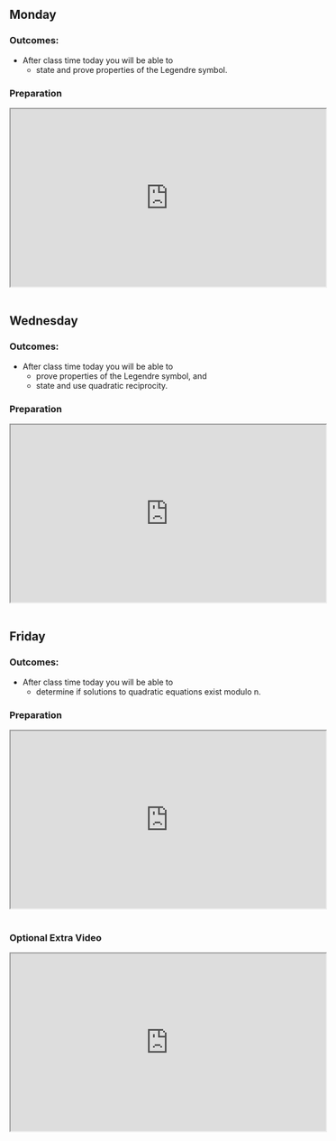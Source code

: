 <h2>Monday</h2>
<h3>Outcomes:</h3>
<ul>
<li>After class time today you will be able to
<ul>
<li>state and prove properties of the Legendre symbol.</li>
</ul>
</li>
</ul>
<h3>Preparation</h3>
<p><iframe title="YouTube video player" src="https://www.youtube.com/embed/_bVI6jVzDvw" width="560" height="315" allowfullscreen="allowfullscreen" allow="accelerometer; autoplay; clipboard-write; encrypted-media; gyroscope; picture-in-picture"></iframe>&nbsp;</p>
<h2>Wednesday</h2>
<h3>Outcomes:</h3>
<ul>
<li>After class time today you will be able to
<ul>
<li>prove properties of the Legendre symbol, and</li>
<li>state and use quadratic reciprocity.</li>
</ul>
</li>
</ul>
<h3>Preparation</h3>
<p><iframe title="YouTube video player" src="https://www.youtube.com/embed/7kfleO1B8fQ" width="560" height="315" allowfullscreen="allowfullscreen" allow="accelerometer; autoplay; clipboard-write; encrypted-media; gyroscope; picture-in-picture"></iframe>&nbsp;</p>
<h2>Friday</h2>
<h3>Outcomes:</h3>
<ul>
<li>After class time today you will be able to
<ul>
<li>determine if solutions to quadratic equations exist modulo n.</li>
</ul>
</li>
</ul>
<h3>Preparation</h3>
<p><iframe title="YouTube video player" src="https://www.youtube.com/embed/w_FLDrxVBjo" width="560" height="315" allowfullscreen="allowfullscreen" allow="accelerometer; autoplay; clipboard-write; encrypted-media; gyroscope; picture-in-picture"></iframe>&nbsp;</p>
<h3>Optional Extra Video</h3>
<p><iframe title="YouTube video player" src="https://www.youtube.com/embed/azGV8megnXY" width="560" height="315" allowfullscreen="allowfullscreen" allow="accelerometer; autoplay; clipboard-write; encrypted-media; gyroscope; picture-in-picture"></iframe>&nbsp;</p>
<p>&nbsp;</p>